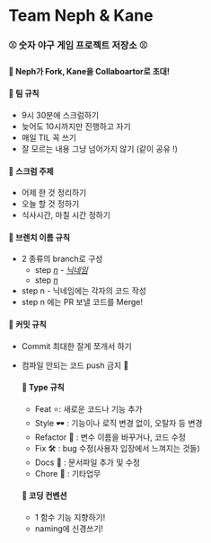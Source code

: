 # Team Neph & Kane 



### ⚾️ 숫자 야구 게임 프로젝트 저장소 ⚾️



#### 🌱 Neph가 Fork, Kane을 Collaboartor로 초대! 



#### 🌱 팀 규칙

- 9시 30분에 스크럼하기
- 늦어도 10시까지만 진행하고 자기
- 매일 TIL 꼭 쓰기
- 잘 모르는 내용 그냥 넘어가지 않기 (같이 공유 !)




#### 🌱 스크럼 주제

- 어제 한 것 정리하기
- 오늘 할 것 정하기
- 식사시간, 마칠 시간 정하기



#### 🌱 브렌치 이름 규칙

- 2 종류의 branch로 구성
  - step <u>*n*</u> - *<u>닉네임</u>* 
  - step *<u>n</u>*
- step n - 닉네임에는 각자의 코드 작성
- step n 에는 PR 보낼 코드를 Merge!



#### 🌱 커밋 규칙

- Commit 최대한 잘게 쪼개서 하기
- 컴파일 안되는 코드 push 금지 🚫




  #### 🌱 Type 규칙

  - Feat ⭐️: 새로운 코드나 기능 추가
  - Style 🕶 : 기능이나 로직 변경 없이, 오탈자 등 변경
  - Refactor 📄 : 변수 이름을 바꾸거나, 코드 수정
  - Fix 🛠 : bug 수정(사용자 입장에서 느껴지는 것들)
  - Docs 📖 : 문서파일 추가 및 수정
  - Chore 🧹 : 기타업무



  #### 🌱 코딩 컨벤션

  - 1 함수 기능 지향하기!
  - naming에 신경쓰기!